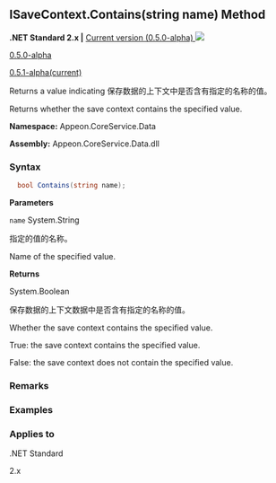 ## **ISaveContext.Contains(string name) Method**

**.NET Standard 2.x |**  <a href="javascript:void(0)" class="dropdown">Current version (0.5.0-alpha) <img src="~/images/dropdown.png"/></a>

<div class="otherversions"  value="versdiv">

<a href="javascript:void(0)">0.5.0-alpha</a>

<a href="javascript:void(0)">0.5.1-alpha(current)</a>

</div>

Returns a value indicating 保存数据的上下文中是否含有指定的名称的值。

Returns whether the save context contains the specified value.

 **Namespace:** Appeon.CoreService.Data

 **Assembly:** Appeon.CoreService.Data.dll

### **Syntax**

```c#
  bool Contains(string name);
```

**Parameters**

`name` System.String

指定的值的名称。

Name of the specified value.

**Returns**

System.Boolean

保存数据的上下文数据中是否含有指定的名称的值。

Whether the save context contains the specified value.

True: the save context contains the specified value.

False: the save context does not contain the specified value.

### **Remarks**



### **Examples**





### **Applies to**

.NET Standard 

2.x